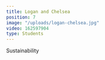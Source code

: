 ```yaml
---
title: Logan and Chelsea
position: 7
image: "/uploads/logan-chelsea.jpg"
video: 162597904
type: Students
---
```


Sustainability
